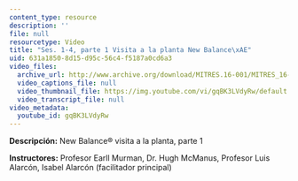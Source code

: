 ```yaml
---
content_type: resource
description: ''
file: null
resourcetype: Video
title: "Ses. 1-4, parte 1 Visita a la planta New Balance\xAE"
uid: 631a1850-8d15-d95c-56c4-f5187a0cd6a3
video_files:
  archive_url: http://www.archive.org/download/MITRES.16-001/MITRES_16-001_vid1_300k.mp4
  video_captions_file: null
  video_thumbnail_file: https://img.youtube.com/vi/gqBK3LVdyRw/default.jpg
  video_transcript_file: null
video_metadata:
  youtube_id: gqBK3LVdyRw
---
```


**Descripción:** New Balance® visita a la planta, parte 1

**Instructores:** Profesor Earll Murman, Dr. Hugh McManus, Profesor Luis Alarcón, Isabel Alarcón (facilitador principal)
